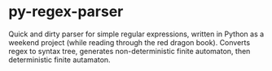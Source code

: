 # py-regex-parser

Quick and dirty parser for simple regular expressions, written in Python as a weekend project (while reading through the red dragon book). Converts regex to syntax tree, generates non-deterministic finite automaton, then deterministic finite autamaton.
